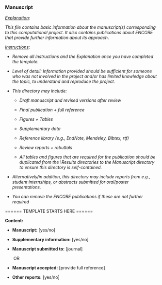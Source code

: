 ### Manuscript

<u>*Explanation*</u>:

*This file contains basic information about the manuscript(s) corresponding to this computational project. It also contains publications about ENCORE that provide further information about its approach*.



*<u>Instructions</u>:* 

* *Remove all Instructions and the Explanation once you have completed the template.*
* *Level of detail: Information provided should be sufficient for someone who was not involved in the project and/or has limited knowledge about the topic,  to understand and reproduce the project.* 



* *This directory may include:*

  * *Draft manuscript and revised versions after review*

  * *Final publication + full reference*

  * *Figures + Tables*

  * *Supplementary data*

  * *Reference library (e.g., EndNote, Mendeley, Bibtex, rtf)*

  * *Review reports + rebuttals*


  * *All tables and figures that are required for the publication should be duplicated from the \Results directories to the Manuscript directory to ensure this directory is self-contained.* 



* *Alternatively/in addition, this directory may include reports from e.g., student internships, or abstracts submitted for oral/poster presentations.* 
* *You can remove the ENCORE publications if these are not further required*



====== TEMPLATE STARTS HERE ======

**Content:**

* **Manuscript:** [yes/no]

* **Supplementary information:** [yes/no]

* **Manuscript submitted to:** [journal]

  ​	OR

* **Manuscript accepted:** [provide full reference]

  

* **Other reports:** [yes/no]
